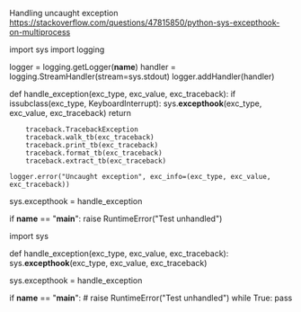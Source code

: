 Handling uncaught exception
https://stackoverflow.com/questions/47815850/python-sys-excepthook-on-multiprocess


import sys
import logging


logger = logging.getLogger(__name__)
handler = logging.StreamHandler(stream=sys.stdout)
logger.addHandler(handler)


def handle_exception(exc_type, exc_value, exc_traceback):
    if issubclass(exc_type, KeyboardInterrupt):
        sys.__excepthook__(exc_type, exc_value, exc_traceback)
        return

        traceback.TracebackException
        traceback.walk_tb(exc_traceback)
        traceback.print_tb(exc_traceback)
        traceback.format_tb(exc_traceback)
        traceback.extract_tb(exc_traceback)

    logger.error("Uncaught exception", exc_info=(exc_type, exc_value, exc_traceback))


sys.excepthook = handle_exception


if __name__ == "__main__":
    raise RuntimeError("Test unhandled")





import sys


def handle_exception(exc_type, exc_value, exc_traceback):
    sys.__excepthook__(exc_type, exc_value, exc_traceback)


sys.excepthook = handle_exception

if __name__ == "__main__":
    # raise RuntimeError("Test unhandled")
    while True:
        pass



